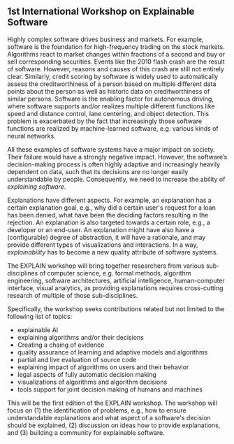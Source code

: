 ## 1st International Workshop on Explainable Software

Highly complex software drives business and markets. For example, software is the foundation for high-frequency trading on the stock markets. Algorithms react to market changes within fractions of a second and buy or sell corresponding securities. Events like the 2010 flash crash are the result of software. However, reasons and causes of this crash are still not entirely clear. Similarly, credit scoring by software is widely used to automatically assess the creditworthiness of a person based on multiple different data points about the person as well as historic data on creditworthiness of similar persons. Software is the enabling factor for autonomous driving, where software supports and/or realizes multiple different functions like speed and distance control, lane centering, and object detection. This problem is exacerbated by the fact that increasingly those software functions are realized by machine-learned software, e.g. various kinds of neural networks. 

All these examples of software systems have a major impact on society. Their failure would have a strongly negative impact. However, the software’s decision-making process is often highly adaptive and increasingly heavily dependent on data, such that its decisions are no longer easily understandable by people. Consequently, we need to increase the ability of *explaining software*.

Explanations have different aspects. For example, an explanation has a certain explanation goal, e.g., why did a certain user's request for a loan has been denied, what have been the deciding factors resulting in the rejection. An explanation is also targeted towards a certain role, e.g., a developer or an end-user. An explanation might have also have a (configurable) degree of abstraction, it will have a rationale, and may provide different types of visualizations and interactions. In a way, *explainability* has to become a new quality attribute of software systems.

The EXPLAIN workshop will bring together researchers from various sub-disciplines of computer science, e.g. formal methods, algorithm engineering, software architectures, artificial intelligence, human-computer interface, visual analytics, as providing explanations requires cross-cutting research of multiple of those sub-disciplines.

Specifically, the workshop seeks contributions related but not limited to the following list of topics: 
- explainable AI
- explaining algorithms and/or their decisions
- Creating a chaing of evidence
- quality assurance of learning and adaptive models and algorithms 
- partial and live evaluation of source code
- explaining impact of algorithms on users and their behavior
- legal aspects of fully automatic decision making
- visualizations of algorithms and algorithm decisions
- tools support for joint decision making of humans and machines

This will be the first edition of the EXPLAIN workshop. The workshop will focus on (1) the identification of problems, e.g., how to ensure understandable explanations and what aspect of a software's decision should be explained, (2) discussion on ideas how to provide explanations, and (3) building a community for explainable software.
